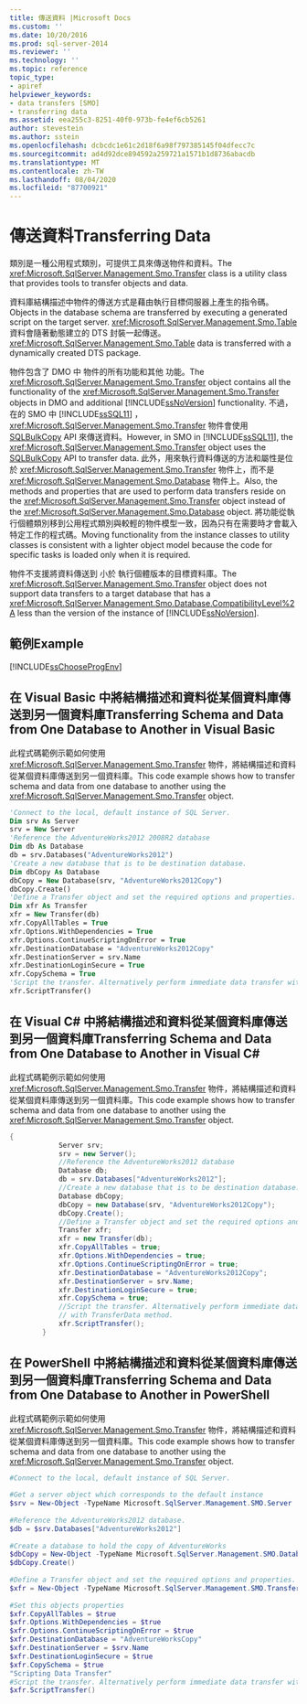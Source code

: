 ```yaml
---
title: 傳送資料 |Microsoft Docs
ms.custom: ''
ms.date: 10/20/2016
ms.prod: sql-server-2014
ms.reviewer: ''
ms.technology: ''
ms.topic: reference
topic_type:
- apiref
helpviewer_keywords:
- data transfers [SMO]
- transferring data
ms.assetid: eea255c3-8251-40f0-973b-fe4ef6cb5261
author: stevestein
ms.author: sstein
ms.openlocfilehash: dcbcdc1e61c2d18f6a98f797385145f04dfecc7c
ms.sourcegitcommit: ad4d92dce894592a259721a1571b1d8736abacdb
ms.translationtype: MT
ms.contentlocale: zh-TW
ms.lasthandoff: 08/04/2020
ms.locfileid: "87700921"
---
```

# <a name="transferring-data"></a><span data-ttu-id="380e0-102">傳送資料</span><span class="sxs-lookup"><span data-stu-id="380e0-102">Transferring Data</span></span>
  <span data-ttu-id="380e0-103"> 類別是一種公用程式類別，可提供工具來傳送物件和資料。</span><span class="sxs-lookup"><span data-stu-id="380e0-103">The <xref:Microsoft.SqlServer.Management.Smo.Transfer> class is a utility class that provides tools to transfer objects and data.</span></span>  
  
 <span data-ttu-id="380e0-104">資料庫結構描述中物件的傳送方式是藉由執行目標伺服器上產生的指令碼。</span><span class="sxs-lookup"><span data-stu-id="380e0-104">Objects in the database schema are transferred by executing a generated script on the target server.</span></span> <span data-ttu-id="380e0-105"><xref:Microsoft.SqlServer.Management.Smo.Table> 資料會隨著動態建立的 DTS 封裝一起傳送。</span><span class="sxs-lookup"><span data-stu-id="380e0-105"><xref:Microsoft.SqlServer.Management.Smo.Table> data is transferred with a dynamically created DTS package.</span></span>  
  
 <span data-ttu-id="380e0-106"> 物件包含了 DMO 中  物件的所有功能和其他  功能。</span><span class="sxs-lookup"><span data-stu-id="380e0-106">The <xref:Microsoft.SqlServer.Management.Smo.Transfer> object contains all the functionality of the <xref:Microsoft.SqlServer.Management.Smo.Transfer> objects in DMO and additional [!INCLUDE[ssNoVersion](../../../includes/ssnoversion-md.md)] functionality.</span></span> <span data-ttu-id="380e0-107">不過，在的 SMO 中 [!INCLUDE[ssSQL11](../../../includes/sssql11-md.md)] ， <xref:Microsoft.SqlServer.Management.Smo.Transfer> 物件會使用[SQLBulkCopy](https://msdn.microsoft.com/library/system.data.sqlclient.sqlbulkcopy\(v=VS.90\).aspx) API 來傳送資料。</span><span class="sxs-lookup"><span data-stu-id="380e0-107">However, in SMO in [!INCLUDE[ssSQL11](../../../includes/sssql11-md.md)], the <xref:Microsoft.SqlServer.Management.Smo.Transfer> object uses the [SQLBulkCopy](https://msdn.microsoft.com/library/system.data.sqlclient.sqlbulkcopy\(v=VS.90\).aspx) API to transfer data.</span></span> <span data-ttu-id="380e0-108">此外，用來執行資料傳送的方法和屬性是位於 <xref:Microsoft.SqlServer.Management.Smo.Transfer> 物件上，而不是 <xref:Microsoft.SqlServer.Management.Smo.Database> 物件上。</span><span class="sxs-lookup"><span data-stu-id="380e0-108">Also, the methods and properties that are used to perform data transfers reside on the <xref:Microsoft.SqlServer.Management.Smo.Transfer> object instead of the <xref:Microsoft.SqlServer.Management.Smo.Database> object.</span></span> <span data-ttu-id="380e0-109">將功能從執行個體類別移到公用程式類別與較輕的物件模型一致，因為只有在需要時才會載入特定工作的程式碼。</span><span class="sxs-lookup"><span data-stu-id="380e0-109">Moving functionality from the instance classes to utility classes is consistent with a lighter object model because the code for specific tasks is loaded only when it is required.</span></span>  
  
 <span data-ttu-id="380e0-110"> 物件不支援將資料傳送到  小於  執行個體版本的目標資料庫。</span><span class="sxs-lookup"><span data-stu-id="380e0-110">The <xref:Microsoft.SqlServer.Management.Smo.Transfer> object does not support data transfers to a target database that has a <xref:Microsoft.SqlServer.Management.Smo.Database.CompatibilityLevel%2A> less than the version of the instance of [!INCLUDE[ssNoVersion](../../../includes/ssnoversion-md.md)].</span></span>  
  
## <a name="example"></a><span data-ttu-id="380e0-111">範例</span><span class="sxs-lookup"><span data-stu-id="380e0-111">Example</span></span>  
 [!INCLUDE[ssChooseProgEnv](../../../includes/sschooseprogenv-md.md)]  
  
## <a name="transferring-schema-and-data-from-one-database-to-another-in-visual-basic"></a><span data-ttu-id="380e0-112">在 Visual Basic 中將結構描述和資料從某個資料庫傳送到另一個資料庫</span><span class="sxs-lookup"><span data-stu-id="380e0-112">Transferring Schema and Data from One Database to Another in Visual Basic</span></span>  
 <span data-ttu-id="380e0-113">此程式碼範例示範如何使用 <xref:Microsoft.SqlServer.Management.Smo.Transfer> 物件，將結構描述和資料從某個資料庫傳送到另一個資料庫。</span><span class="sxs-lookup"><span data-stu-id="380e0-113">This code example shows how to transfer schema and data from one database to another using the <xref:Microsoft.SqlServer.Management.Smo.Transfer> object.</span></span>  
  
```vb
'Connect to the local, default instance of SQL Server.
Dim srv As Server
srv = New Server
'Reference the AdventureWorks2012 2008R2 database
Dim db As Database
db = srv.Databases("AdventureWorks2012")
'Create a new database that is to be destination database.
Dim dbCopy As Database
dbCopy = New Database(srv, "AdventureWorks2012Copy")
dbCopy.Create()
'Define a Transfer object and set the required options and properties.
Dim xfr As Transfer
xfr = New Transfer(db)
xfr.CopyAllTables = True
xfr.Options.WithDependencies = True
xfr.Options.ContinueScriptingOnError = True
xfr.DestinationDatabase = "AdventureWorks2012Copy"
xfr.DestinationServer = srv.Name
xfr.DestinationLoginSecure = True
xfr.CopySchema = True
'Script the transfer. Alternatively perform immediate data transfer with TransferData method.
xfr.ScriptTransfer()
```
  
## <a name="transferring-schema-and-data-from-one-database-to-another-in-visual-c"></a><span data-ttu-id="380e0-114">在 Visual C# 中將結構描述和資料從某個資料庫傳送到另一個資料庫</span><span class="sxs-lookup"><span data-stu-id="380e0-114">Transferring Schema and Data from One Database to Another in Visual C#</span></span>  
 <span data-ttu-id="380e0-115">此程式碼範例示範如何使用 <xref:Microsoft.SqlServer.Management.Smo.Transfer> 物件，將結構描述和資料從某個資料庫傳送到另一個資料庫。</span><span class="sxs-lookup"><span data-stu-id="380e0-115">This code example shows how to transfer schema and data from one database to another using the <xref:Microsoft.SqlServer.Management.Smo.Transfer> object.</span></span>  
  
```csharp
{  
            Server srv;  
            srv = new Server();  
            //Reference the AdventureWorks2012 database   
            Database db;  
            db = srv.Databases["AdventureWorks2012"];  
            //Create a new database that is to be destination database.   
            Database dbCopy;  
            dbCopy = new Database(srv, "AdventureWorks2012Copy");  
            dbCopy.Create();  
            //Define a Transfer object and set the required options and properties.   
            Transfer xfr;  
            xfr = new Transfer(db);  
            xfr.CopyAllTables = true;  
            xfr.Options.WithDependencies = true;  
            xfr.Options.ContinueScriptingOnError = true;  
            xfr.DestinationDatabase = "AdventureWorks2012Copy";  
            xfr.DestinationServer = srv.Name;  
            xfr.DestinationLoginSecure = true;  
            xfr.CopySchema = true;  
            //Script the transfer. Alternatively perform immediate data transfer   
            // with TransferData method.   
            xfr.ScriptTransfer();  
        }   
```  
  
## <a name="transferring-schema-and-data-from-one-database-to-another-in-powershell"></a><span data-ttu-id="380e0-116">在 PowerShell 中將結構描述和資料從某個資料庫傳送到另一個資料庫</span><span class="sxs-lookup"><span data-stu-id="380e0-116">Transferring Schema and Data from One Database to Another in PowerShell</span></span>  
 <span data-ttu-id="380e0-117">此程式碼範例示範如何使用 <xref:Microsoft.SqlServer.Management.Smo.Transfer> 物件，將結構描述和資料從某個資料庫傳送到另一個資料庫。</span><span class="sxs-lookup"><span data-stu-id="380e0-117">This code example shows how to transfer schema and data from one database to another using the <xref:Microsoft.SqlServer.Management.Smo.Transfer> object.</span></span>  
  
```powershell
#Connect to the local, default instance of SQL Server.  
  
#Get a server object which corresponds to the default instance  
$srv = New-Object -TypeName Microsoft.SqlServer.Management.SMO.Server  
  
#Reference the AdventureWorks2012 database.  
$db = $srv.Databases["AdventureWorks2012"]  
  
#Create a database to hold the copy of AdventureWorks  
$dbCopy = New-Object -TypeName Microsoft.SqlServer.Management.SMO.Database -ArgumentList $srv, "AdventureWorksCopy"  
$dbCopy.Create()  
  
#Define a Transfer object and set the required options and properties.  
$xfr = New-Object -TypeName Microsoft.SqlServer.Management.SMO.Transfer -ArgumentList $db  
  
#Set this objects properties  
$xfr.CopyAllTables = $true  
$xfr.Options.WithDependencies = $true  
$xfr.Options.ContinueScriptingOnError = $true  
$xfr.DestinationDatabase = "AdventureWorksCopy"  
$xfr.DestinationServer = $srv.Name  
$xfr.DestinationLoginSecure = $true  
$xfr.CopySchema = $true  
"Scripting Data Transfer"  
#Script the transfer. Alternatively perform immediate data transfer with TransferData method.  
$xfr.ScriptTransfer()  
```  
